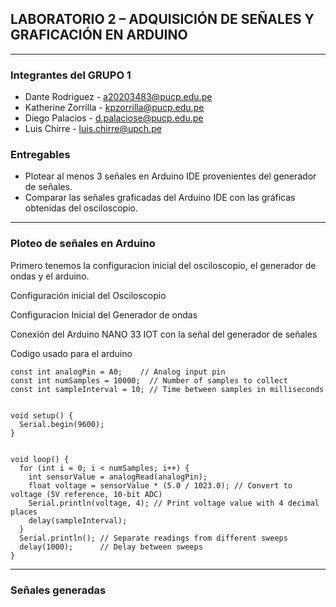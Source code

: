 ## LABORATORIO 2 – ADQUISICIÓN DE SEÑALES Y GRAFICACIÓN EN ARDUINO
---
### Integrantes del GRUPO 1
* Dante Rodriguez - a20203483@pucp.edu.pe
* Katherine Zorrilla - kpzorrilla@pucp.edu.pe
* Diego Palacios - d.palaciose@pucp.edu.pe
* Luis Chirre - luis.chirre@upch.pe

### Entregables
* Plotear al menos 3 señales en Arduino IDE provenientes del generador de señales.
* Comparar las señales graficadas del Arduino IDE con las gráficas obtenidas del osciloscopio.
---
### Ploteo de señales en Arduino

Primero tenemos la configuracion inicial del osciloscopio, el generador de ondas y el arduino.

Configuración inicial del Osciloscopio

Configuracion Inicial del Generador de ondas

Conexión del Arduino NANO 33 IOT con la señal del generador de señales

Codigo usado para el arduino
```
const int analogPin = A0;    // Analog input pin
const int numSamples = 10000;  // Number of samples to collect
const int sampleInterval = 10; // Time between samples in milliseconds


void setup() {
  Serial.begin(9600);
}


void loop() {
  for (int i = 0; i < numSamples; i++) {
    int sensorValue = analogRead(analogPin);
    float voltage = sensorValue * (5.0 / 1023.0); // Convert to voltage (5V reference, 10-bit ADC)
    Serial.println(voltage, 4); // Print voltage value with 4 decimal places
    delay(sampleInterval);
  }
  Serial.println(); // Separate readings from different sweeps
  delay(1000);      // Delay between sweeps
}
```
---
### Señales generadas






